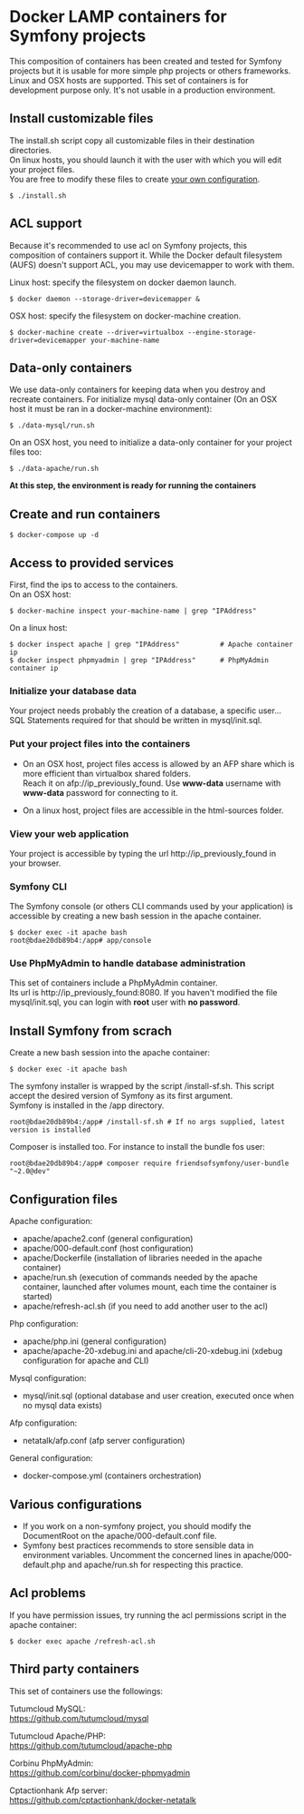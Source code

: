 # Docker LAMP containers for Symfony projects

This composition of containers has been created and tested for Symfony projects but it is usable for more simple php projects or others frameworks.  
Linux and OSX hosts are supported. This set of containers is for development purpose only. It's not usable in a production environment.

## Install customizable files
The install.sh script copy all customizable files in their destination directories.  
On linux hosts, you should launch it with the user with which you will edit your project files.  
You are free to modify these files to create [your own configuration](#config-files).

    $ ./install.sh

## ACL support
Because it's recommended to use acl on Symfony projects, this composition of containers support it.
While the Docker default filesystem (AUFS) doesn't support ACL, you may use devicemapper to work with them.

Linux host: specify the filesystem on docker daemon launch.

    $ docker daemon --storage-driver=devicemapper &

OSX host: specify the filesystem on docker-machine creation.

    $ docker-machine create --driver=virtualbox --engine-storage-driver=devicemapper your-machine-name

## Data-only containers
We use data-only containers for keeping data when you destroy and recreate containers.
For initialize mysql data-only container (On an OSX host it must be ran in a docker-machine environment):

    $ ./data-mysql/run.sh

On an OSX host, you need to initialize a data-only container for your project files too:

    $ ./data-apache/run.sh
    
**At this step, the environment is ready for running the containers**

## Create and run containers

    $ docker-compose up -d
    
## Access to provided services
First, find the ips to access to the containers.  
On an OSX host:
    
    $ docker-machine inspect your-machine-name | grep "IPAddress"
    
On a linux host:

    $ docker inspect apache | grep "IPAddress"          # Apache container ip
    $ docker inspect phpmyadmin | grep "IPAddress"      # PhpMyAdmin container ip

### Initialize your database data
Your project needs probably the creation of a database, a specific user...  
SQL Statements required for that should be written in mysql/init.sql.

### Put your project files into the containers
* On an OSX host, project files access is allowed by an AFP share which is more efficient than virtualbox shared folders.  
Reach it on afp://ip_previously_found. Use **www-data** username with **www-data** password for connecting to it.

* On a linux host, project files are accessible in the html-sources folder.

### View your web application
Your project is accessible by typing the url http://ip_previously_found in your browser.

### Symfony CLI ###
The Symfony console (or others CLI commands used by your application) is accessible by creating a new bash session in the apache container.

    $ docker exec -it apache bash
    root@bdae20db89b4:/app# app/console
    
### Use PhpMyAdmin to handle database administration
This set of containers include a PhpMyAdmin container.  
Its url is http://ip_previously_found:8080.
If you haven't modified the file mysql/init.sql, you can login with **root** user with **no password**.

## Install Symfony from scrach ##
Create a new bash session into the apache container:

    $ docker exec -it apache bash

The symfony installer is wrapped by the script /install-sf.sh. This script accept the desired version of Symfony as its first argument.  
Symfony is installed in the /app directory.

    root@bdae20db89b4:/app# /install-sf.sh # If no args supplied, latest version is installed
    
Composer is installed too. For instance to install the bundle fos user:    

    root@bdae20db89b4:/app# composer require friendsofsymfony/user-bundle "~2.0@dev"
    
<a name="config-files"></a>
## Configuration files ##
Apache configuration:
* apache/apache2.conf (general configuration)
* apache/000-default.conf (host configuration)
* apache/Dockerfile (installation of libraries needed in the apache container)
* apache/run.sh (execution of commands needed by the apache container, launched after volumes mount, each time the container is started) 
* apache/refresh-acl.sh (if you need to add another user to the acl)

Php configuration:
* apache/php.ini (general configuration)
* apache/apache-20-xdebug.ini and apache/cli-20-xdebug.ini (xdebug configuration for apache and CLI)

Mysql configuration:
* mysql/init.sql (optional database and user creation, executed once when no mysql data exists)

Afp configuration:
* netatalk/afp.conf (afp server configuration)

General configuration:
* docker-compose.yml (containers orchestration)

## Various configurations
* If you work on a non-symfony project, you should modify the DocumentRoot on the apache/000-default.conf file.  
* Symfony best practices recommends to store sensible data in environment variables. Uncomment the concerned lines in apache/000-default.php and apache/run.sh for respecting this practice. 

## Acl problems ##
If you have permission issues, try running the acl permissions script in the apache container:

    $ docker exec apache /refresh-acl.sh

## Third party containers
This set of containers use the followings:  
  
Tutumcloud MySQL:  
https://github.com/tutumcloud/mysql

Tutumcloud Apache/PHP:  
https://github.com/tutumcloud/apache-php

Corbinu PhpMyAdmin:  
https://github.com/corbinu/docker-phpmyadmin

Cptactionhank Afp server:  
https://github.com/cptactionhank/docker-netatalk

